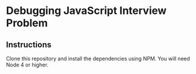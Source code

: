 # Debugging JavaScript Interview Problem

## Instructions

Clone this repository and install the dependencies using NPM. You will need Node
4 or higher.
